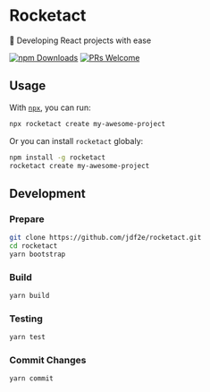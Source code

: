 # Rocketact
🚀 Developing React projects with ease

<p align="left">
  <a href="https://www.npmjs.com/package/rocketact"><img alt="npm Downloads" src="https://img.shields.io/npm/dm/rocketact.svg"></a>
  <a href="http://makeapullrequest.com"><img alt="PRs Welcome" src="https://img.shields.io/badge/PRs-welcome-brightgreen.svg?style=flat"></a>
</p>

## Usage

With [`npx`](https://blog.npmjs.org/post/162869356040/introducing-npx-an-npm-package-runner), you can run:

```bash
npx rocketact create my-awesome-project
```

Or you can install `rocketact` globaly:

```bash
npm install -g rocketact
rocketact create my-awesome-project
```


## Development

### Prepare

```bash
git clone https://github.com/jdf2e/rocketact.git
cd rocketact
yarn bootstrap
```

### Build

```bash
yarn build
```

### Testing

```bash
yarn test
```

### Commit Changes

```bash
yarn commit
```